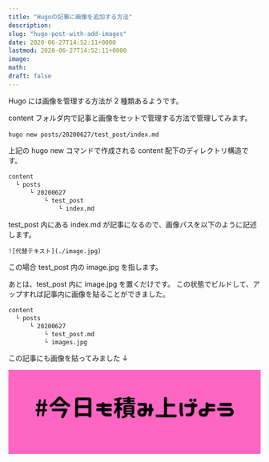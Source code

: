 ```yaml
---
title: "Hugoの記事に画像を追加する方法"
description:
slug: "hugo-post-with-add-images"
date: 2020-06-27T14:52:11+0000
lastmod: 2020-06-27T14:52:11+0000
image:
math:
draft: false
---
```


Hugo には画像を管理する方法が 2 種類あるようです。

content フォルダ内で記事と画像をセットで管理する方法で管理してみます。

`hugo new posts/20200627/test_post/index.md`

上記の hugo new コマンドで作成される content 配下のディレクトリ構造です。

```
content
  └ posts
      └ 20200627
          └ test_post
              └ index.md
```

test_post 内にある index.md が記事になるので、画像パスを以下のように記述します。

`![代替テキスト](./image.jpg)`

この場合 test_post 内の image.jpg を指します。

あとは、test_post 内に image.jpg を置くだけです。
この状態でビルドして、アップすれば記事内に画像を貼ることができました。

```
content
  └ posts
      └ 20200627
          └ test_post.md
          └ images.jpg
```

この記事にも画像を貼ってみました ↓

![ロゴ](image.png)
